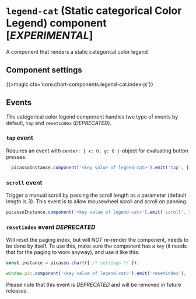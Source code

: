 # `legend-cat` (Static categorical Color Legend) component [*EXPERIMENTAL*]

A component that renders a static categorical color legend

## Component settings

{{>magic ctx='core.chart-components.legend-cat.index-js'}}

## Events

The categorical color legend component handles two type of events by default, `tap` and `resetindex` (*DEPRECATED*).

### `tap` event

Requires an event with `center: { x: 0, y: 0 }`-object for evaluating button presses.

```js
  picassoInstance.component('<key value of legend-cat>').emit('tap', { center: { x: 0, y: 0 } });
  ```

### `scroll` event

Trigger a manual scroll by passing the scroll length as a parameter (default length is 3).
This event is to allow mousewheel scroll and scroll on panning.

  ```js
  picassoInstance.component('<key value of legend-cat>').emit('scroll', 3);
  ```

### `resetindex` event *DEPRECATED*

Will reset the paging index, but will *NOT* re-render the component, needs to be done by itself.
To use this, make sure the component has a `key` (it needs that for the paging to work anyway), and use it like this:

```js
const instance = picasso.chart({ /* settings */ });

window.pic.component('<key value of legend-cat>').emit('resetindex');
```

Please note that this event is *DEPRECATED* and will be removed in future releases.
